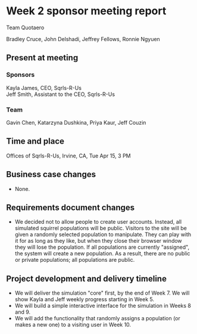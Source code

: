 # Week 2 sponsor meeting report

Team Quotaero

Bradley Cruce, John Delshadi, Jeffrey Fellows, Ronnie Ngyuen

## Present at meeting

### Sponsors

Kayla James, CEO, Sqrls-R-Us  
Jeff Smith, Assistant to the CEO, Sqrls-R-Us

### Team

Gavin Chen, Katarzyna Dushkina, Priya Kaur, Jeff Couzin

## Time and place

Offices of Sqrls-R-Us, Irvine, CA, Tue Apr 15, 3 PM

## Business case changes

+ None.

## Requirements document changes

+ We decided not to allow people to create user accounts. Instead, all simulated squirrel populations will be public. Visitors to the site will be given a randomly selected population to manipulate. They can play with it for as long as they like, but when they close their browser window they will lose the population. If all populations are currently "assigned", the system will create a new population. As a result, there are no public or private populations; all populations are public.

## Project development and delivery timeline

+ We will deliver the simulation "core" first, by the end of Week 7. We will show Kayla and Jeff weekly progress starting in Week 5.
+ We will build a simple interactive interface for the simulation in Weeks 8 and 9.
+ We will add the functionality that randomly assigns a population (or makes a new one) to a visiting user in Week 10.

